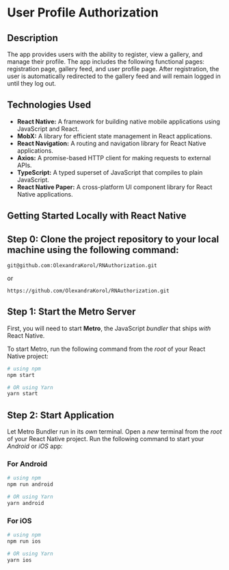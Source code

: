 # User Profile Authorization

## Description

The app provides users with the ability to register, view a gallery, and manage their profile. The app includes the following functional pages: registration page, gallery feed, and user profile page. After registration, the user is automatically redirected to the gallery feed and will remain logged in until they log out.

## Technologies Used

- **React Native:** A framework for building native mobile applications using JavaScript and React.
- **MobX:** A library for efficient state management in React applications.
- **React Navigation:** A routing and navigation library for React Native applications.
- **Axios:** A promise-based HTTP client for making requests to external APIs.
- **TypeScript:** A typed superset of JavaScript that compiles to plain JavaScript.
- **React Native Paper:** A cross-platform UI component library for React Native applications.

## Getting Started Locally with React Native

## Step 0: Clone the project repository to your local machine using the following command:

   ```
   git@github.com:OlexandraKorol/RNAuthorization.git
   ```

   or

   ```
   https://github.com/OlexandraKorol/RNAuthorization.git
   ```

## Step 1: Start the Metro Server

First, you will need to start **Metro**, the JavaScript _bundler_ that ships _with_ React Native.

To start Metro, run the following command from the _root_ of your React Native project:

```bash
# using npm
npm start

# OR using Yarn
yarn start
```

## Step 2: Start Application

Let Metro Bundler run in its _own_ terminal. Open a _new_ terminal from the _root_ of your React Native project. Run the following command to start your _Android_ or _iOS_ app:

### For Android

```bash
# using npm
npm run android

# OR using Yarn
yarn android
```

### For iOS

```bash
# using npm
npm run ios

# OR using Yarn
yarn ios
```
